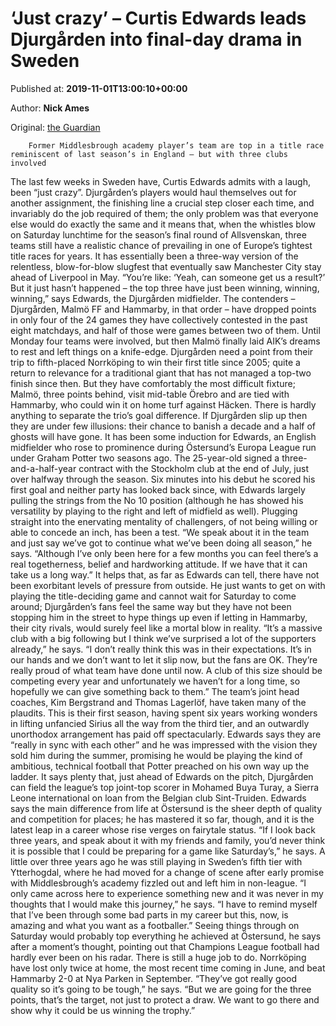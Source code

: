 
# ‘Just crazy’ – Curtis Edwards leads Djurgården into final-day drama in Sweden

Published at: **2019-11-01T13:00:10+00:00**

Author: **Nick Ames**

Original: [the Guardian](https://www.theguardian.com/football/2019/nov/01/swedish-league-title-drama-curtis-edwards-djurgarden)


        Former Middlesbrough academy player’s team are top in a title race reminiscent of last season’s in England – but with three clubs involved
      
The last few weeks in Sweden have, Curtis Edwards admits with a laugh, been “just crazy”. Djurgården’s players would haul themselves out for another assignment, the finishing line a crucial step closer each time, and invariably do the job required of them; the only problem was that everyone else would do exactly the same and it means that, when the whistles blow on Saturday lunchtime for the season’s final round of Allsvenskan, three teams still have a realistic chance of prevailing in one of Europe’s tightest title races for years.
It has essentially been a three-way version of the relentless, blow-for-blow slugfest that eventually saw Manchester City stay ahead of Liverpool in May. “You’re like: ‘Yeah, can someone get us a result?’ But it just hasn’t happened – the top three have just been winning, winning, winning,” says Edwards, the Djurgården midfielder. The contenders – Djurgården, Malmö FF and Hammarby, in that order – have dropped points in only four of the 24 games they have collectively contested in the past eight matchdays, and half of those were games between two of them.
Until Monday four teams were involved, but then Malmö finally laid AIK’s dreams to rest and left things on a knife-edge. Djurgården need a point from their trip to fifth-placed Norrköping to win their first title since 2005; quite a return to relevance for a traditional giant that has not managed a top-two finish since then. But they have comfortably the most difficult fixture; Malmö, three points behind, visit mid-table Örebro and are tied with Hammarby, who could win it on home turf against Häcken. There is hardly anything to separate the trio’s goal difference.
If Djurgården slip up then they are under few illusions: their chance to banish a decade and a half of ghosts will have gone. It has been some induction for Edwards, an English midfielder who rose to prominence during Östersund’s Europa League run under Graham Potter two seasons ago. The 25-year-old signed a three-and-a-half-year contract with the Stockholm club at the end of July, just over halfway through the season.
Six minutes into his debut he scored his first goal and neither party has looked back since, with Edwards largely pulling the strings from the No 10 position (although he has showed his versatility by playing to the right and left of midfield as well). Plugging straight into the enervating mentality of challengers, of not being willing or able to concede an inch, has been a test.
“We speak about it in the team and just say we’ve got to continue what we’ve been doing all season,” he says. “Although I’ve only been here for a few months you can feel there’s a real togetherness, belief and hardworking attitude. If we have that it can take us a long way.”
It helps that, as far as Edwards can tell, there have not been exorbitant levels of pressure from outside. He just wants to get on with playing the title-deciding game and cannot wait for Saturday to come around; Djurgården’s fans feel the same way but they have not been stopping him in the street to hype things up even if letting in Hammarby, their city rivals, would surely feel like a mortal blow in reality.
“It’s a massive club with a big following but I think we’ve surprised a lot of the supporters already,” he says. “I don’t really think this was in their expectations. It’s in our hands and we don’t want to let it slip now, but the fans are OK. They’re really proud of what team have done until now. A club of this size should be competing every year and unfortunately we haven’t for a long time, so hopefully we can give something back to them.”
The team’s joint head coaches, Kim Bergstrand and Thomas Lagerlöf, have taken many of the plaudits. This is their first season, having spent six years working wonders in lifting unfancied Sirius all the way from the third tier, and an outwardly unorthodox arrangement has paid off spectacularly. Edwards says they are “really in sync with each other” and he was impressed with the vision they sold him during the summer, promising he would be playing the kind of ambitious, technical football that Potter preached on his own way up the ladder.
It says plenty that, just ahead of Edwards on the pitch, Djurgården can field the league’s top joint-top scorer in Mohamed Buya Turay, a Sierra Leone international on loan from the Belgian club Sint-Truiden. Edwards says the main difference from life at Östersund is the sheer depth of quality and competition for places; he has mastered it so far, though, and it is the latest leap in a career whose rise verges on fairytale status.
“If I look back three years, and speak about it with my friends and family, you’d never think it is possible that I could be preparing for a game like Saturday’s,” he says. A little over three years ago he was still playing in Sweden’s fifth tier with Ytterhogdal, where he had moved for a change of scene after early promise with Middlesbrough’s academy fizzled out and left him in non-league.
“I only came across here to experience something new and it was never in my thoughts that I would make this journey,” he says. “I have to remind myself that I’ve been through some bad parts in my career but this, now, is amazing and what you want as a footballer.”
Seeing things through on Saturday would probably top everything he achieved at Östersund, he says after a moment’s thought, pointing out that Champions League football had hardly ever been on his radar. There is still a huge job to do. Norrköping have lost only twice at home, the most recent time coming in June, and beat Hammarby 2-0 at Nya Parken in September.
“They’ve got really good quality so it’s going to be tough,” he says. “But we are going for the three points, that’s the target, not just to protect a draw. We want to go there and show why it could be us winning the trophy.”
